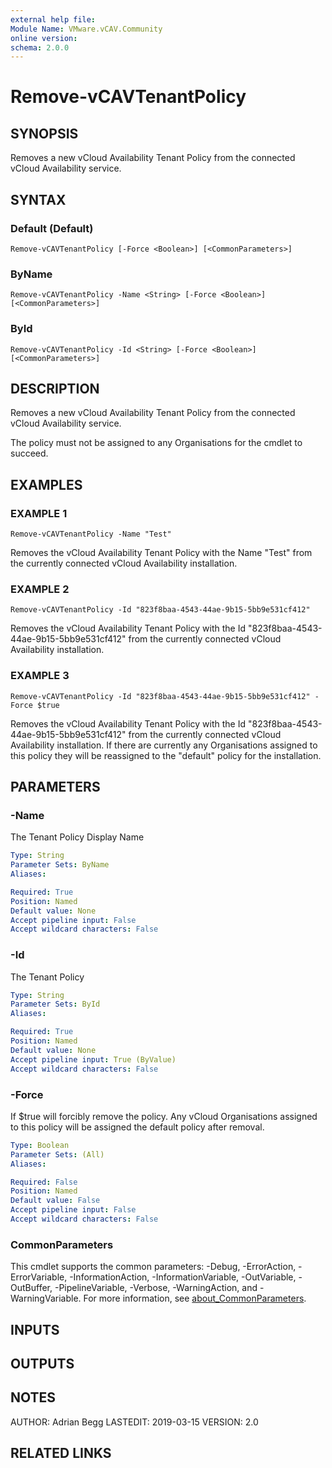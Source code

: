 ```yaml
---
external help file:
Module Name: VMware.vCAV.Community
online version:
schema: 2.0.0
---
```


# Remove-vCAVTenantPolicy

## SYNOPSIS
Removes a new vCloud Availability Tenant Policy from the connected vCloud Availability service.

## SYNTAX

### Default (Default)
```
Remove-vCAVTenantPolicy [-Force <Boolean>] [<CommonParameters>]
```

### ByName
```
Remove-vCAVTenantPolicy -Name <String> [-Force <Boolean>] [<CommonParameters>]
```

### ById
```
Remove-vCAVTenantPolicy -Id <String> [-Force <Boolean>] [<CommonParameters>]
```

## DESCRIPTION
Removes a new vCloud Availability Tenant Policy from the connected vCloud Availability service.

The policy must not be assigned to any Organisations for the cmdlet to succeed.

## EXAMPLES

### EXAMPLE 1
```
Remove-vCAVTenantPolicy -Name "Test"
```

Removes the vCloud Availability Tenant Policy with the Name "Test" from the currently connected vCloud Availability installation.

### EXAMPLE 2
```
Remove-vCAVTenantPolicy -Id "823f8baa-4543-44ae-9b15-5bb9e531cf412"
```

Removes the vCloud Availability Tenant Policy with the Id "823f8baa-4543-44ae-9b15-5bb9e531cf412" from the currently connected vCloud Availability installation.

### EXAMPLE 3
```
Remove-vCAVTenantPolicy -Id "823f8baa-4543-44ae-9b15-5bb9e531cf412" -Force $true
```

Removes the vCloud Availability Tenant Policy with the Id "823f8baa-4543-44ae-9b15-5bb9e531cf412" from the currently connected vCloud Availability installation.
If there are currently any Organisations assigned to this policy they will be reassigned to the "default" policy for the installation.

## PARAMETERS

### -Name
The Tenant Policy Display Name

```yaml
Type: String
Parameter Sets: ByName
Aliases:

Required: True
Position: Named
Default value: None
Accept pipeline input: False
Accept wildcard characters: False
```

### -Id
The Tenant Policy

```yaml
Type: String
Parameter Sets: ById
Aliases:

Required: True
Position: Named
Default value: None
Accept pipeline input: True (ByValue)
Accept wildcard characters: False
```

### -Force
If $true will forcibly remove the policy.
Any vCloud Organisations assigned to this policy will be assigned the default policy after removal.

```yaml
Type: Boolean
Parameter Sets: (All)
Aliases:

Required: False
Position: Named
Default value: False
Accept pipeline input: False
Accept wildcard characters: False
```

### CommonParameters
This cmdlet supports the common parameters: -Debug, -ErrorAction, -ErrorVariable, -InformationAction, -InformationVariable, -OutVariable, -OutBuffer, -PipelineVariable, -Verbose, -WarningAction, and -WarningVariable. For more information, see [about_CommonParameters](http://go.microsoft.com/fwlink/?LinkID=113216).

## INPUTS

## OUTPUTS

## NOTES
AUTHOR: Adrian Begg
LASTEDIT: 2019-03-15
VERSION: 2.0

## RELATED LINKS
